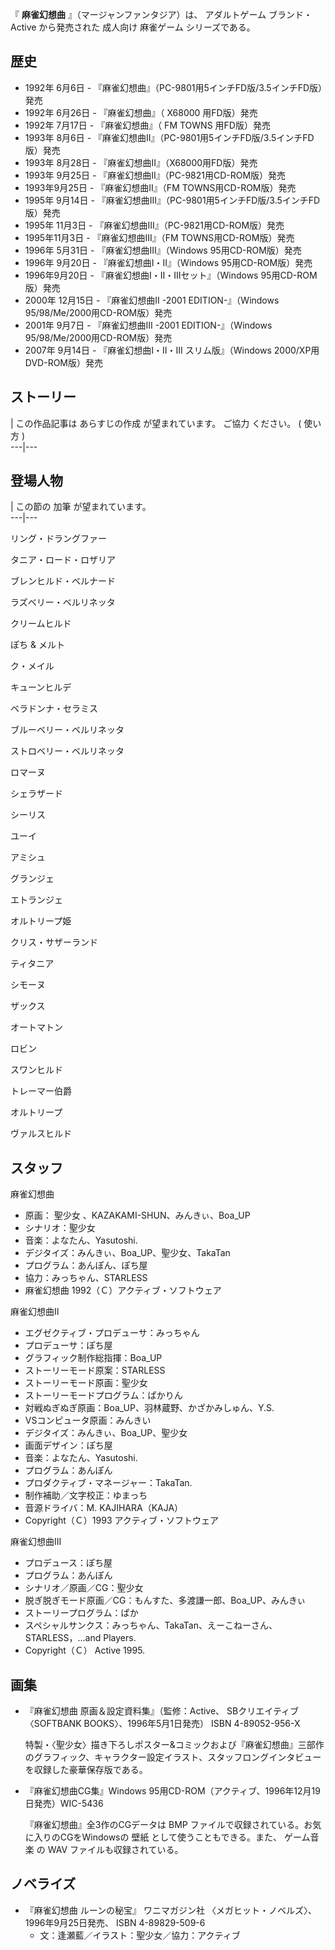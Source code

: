 『 **麻雀幻想曲** 』（マージャンファンタジア）は、  アダルトゲーム  ブランド・  Active  から発売された  成人向け  麻雀ゲーム
シリーズである。

##  歴史  

  * 1992年  6月6日  \- 『麻雀幻想曲』（PC-9801用5インチFD版/3.5インチFD版）発売 
  * 1992年  6月26日  \- 『麻雀幻想曲』（  X68000  用FD版）発売 
  * 1992年  7月17日  \- 『麻雀幻想曲』（  FM TOWNS  用FD版）発売 
  * 1993年  8月6日  \- 『麻雀幻想曲II』（PC-9801用5インチFD版/3.5インチFD版）発売 
  * 1993年  8月28日  \- 『麻雀幻想曲II』（X68000用FD版）発売 
  * 1993年  9月25日  \- 『麻雀幻想曲II』（PC-9821用CD-ROM版）発売 
  * 1993年9月25日 - 『麻雀幻想曲II』（FM TOWNS用CD-ROM版）発売 
  * 1995年  9月14日  \- 『麻雀幻想曲III』（PC-9801用5インチFD版/3.5インチFD版）発売 
  * 1995年  11月3日  \- 『麻雀幻想曲III』（PC-9821用CD-ROM版）発売 
  * 1995年11月3日 - 『麻雀幻想曲III』（FM TOWNS用CD-ROM版）発売 
  * 1996年  5月31日  \- 『麻雀幻想曲III』（Windows 95用CD-ROM版）発売 
  * 1996年  9月20日  \- 『麻雀幻想曲I・II』（Windows 95用CD-ROM版）発売 
  * 1996年9月20日 - 『麻雀幻想曲I・II・IIIセット』（Windows 95用CD-ROM版）発売 
  * 2000年  12月15日  \- 『麻雀幻想曲II -2001 EDITION-』（Windows 95/98/Me/2000用CD-ROM版）発売 
  * 2001年  9月7日  \- 『麻雀幻想曲III -2001 EDITION-』（Windows 95/98/Me/2000用CD-ROM版）発売 
  * 2007年  9月14日  \- 『麻雀幻想曲I・II・III スリム版』（Windows 2000/XP用DVD-ROM版）発売 

##  ストーリー  

|  この作品記事は  あらすじの作成  が望まれています。  ご協力  ください。  (  使い方  )  
---|---  
  
##  登場人物  

|  この節の  加筆  が望まれています。  
---|---  
  
リング・ドラングファー

    
タニア・ロード・ロザリア

    
ブレンヒルド・ベルナード

    
ラズベリー・ベルリネッタ

    
クリームヒルド

    
ぽち & メルト

    
ク・メイル

    
キューンヒルデ

    
ベラドンナ・セラミス

    
ブルーベリー・ベルリネッタ

    
ストロベリー・ベルリネッタ

    
ロマーヌ

    
シェラザード

    
シーリス

    
ユーイ

    
アミシュ

    
グランジェ

    
エトランジェ

    
オルトリープ姫

    
クリス・サザーランド

    
ティタニア

    
シモーヌ

    
ザックス

    
オートマトン

    
ロビン

    
スワンヒルド

    
トレーマー伯爵

    
オルトリープ

    
ヴァルスヒルド

    

##  スタッフ  

麻雀幻想曲

  * 原画：  聖少女  、KAZAKAMI-SHUN、みんきぃ、Boa_UP 
  * シナリオ：聖少女 
  * 音楽：よなたん、Yasutoshi. 
  * デジタイズ：みんきぃ、Boa_UP、聖少女、TakaTan 
  * プログラム：あんぽん、ぽち屋 
  * 協力：みっちゃん、STARLESS 
  * 麻雀幻想曲 1992（Ｃ）アクティブ・ソフトウェア 

麻雀幻想曲II

  * エグゼクティブ・プロデューサ：みっちゃん 
  * プロデューサ：ぽち屋 
  * グラフィック制作総指揮：Boa_UP 
  * ストーリーモード原案：STARLESS 
  * ストーリーモード原画：聖少女 
  * ストーリーモードプログラム：ぱかりん 
  * 対戦ぬぎぬぎ原画：Boa_UP、羽林蔵野、かざかみしゅん、Y.S. 
  * VSコンピュータ原画：みんきい 
  * デジタイズ：みんきぃ、Boa_UP、聖少女 
  * 画面デザイン：ぽち屋 
  * 音楽：よなたん、Yasutoshi. 
  * プログラム：あんぽん 
  * プロダクティブ・マネージャー：TakaTan. 
  * 制作補助／文字校正：ゆまっち 
  * 音源ドライバ：M. KAJIHARA（KAJA） 
  * Copyright（Ｃ）1993 アクティブ・ソフトウェア 

麻雀幻想曲III

  * プロデュース：ぽち屋 
  * プログラム：あんぽん 
  * シナリオ／原画／CG：聖少女 
  * 脱ぎ脱ぎモード原画／CG：もんすた、多渡謙一郎、Boa_UP、みんきぃ 
  * ストーリープログラム：ぱか 
  * スペシャルサンクス：みっちゃん、TakaTan、えーこねーさん、STARLESS，...and Players. 
  * Copyright（Ｃ） Active 1995. 

##  画集  

  * 『麻雀幻想曲 原画＆設定資料集』（監修：Active、  SBクリエイティブ  〈SOFTBANK BOOKS〉、1996年5月1日発売）  ISBN 4-89052-956-X 

     特製・〈聖少女〉描き下ろしポスター&コミックおよび『麻雀幻想曲』三部作のグラフィック、キャラクター設定イラスト、スタッフロングインタビューを収録した豪華保存版である。 

  * 『麻雀幻想曲CG集』Windows 95用CD-ROM（アクティブ、1996年12月19日発売）WIC-5436 

     『麻雀幻想曲』全3作のCGデータは  BMP  ファイルで収録されている。お気に入りのCGをWindowsの  壁紙  として使うこともできる。また、  ゲーム音楽  の  WAV  ファイルも収録されている。 

##  ノベライズ  

  * 『麻雀幻想曲 ルーンの秘宝』  ワニマガジン社  〈メガヒット・ノベルズ〉、1996年9月25日発売、  ISBN 4-89829-509-6 
    * 文：逢瀬藍／イラスト：聖少女／協力：アクティブ 


